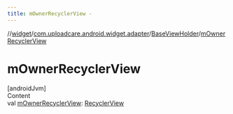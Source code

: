 ```yaml
---
title: mOwnerRecyclerView -
---
```

//[widget](../../index.md)/[com.uploadcare.android.widget.adapter](../index.md)/[BaseViewHolder](index.md)/[mOwnerRecyclerView](m-owner-recycler-view.md)



# mOwnerRecyclerView  
[androidJvm]  
Content  
val [mOwnerRecyclerView](m-owner-recycler-view.md): [RecyclerView](https://developer.android.com/reference/kotlin/androidx/recyclerview/widget/RecyclerView.html)  



